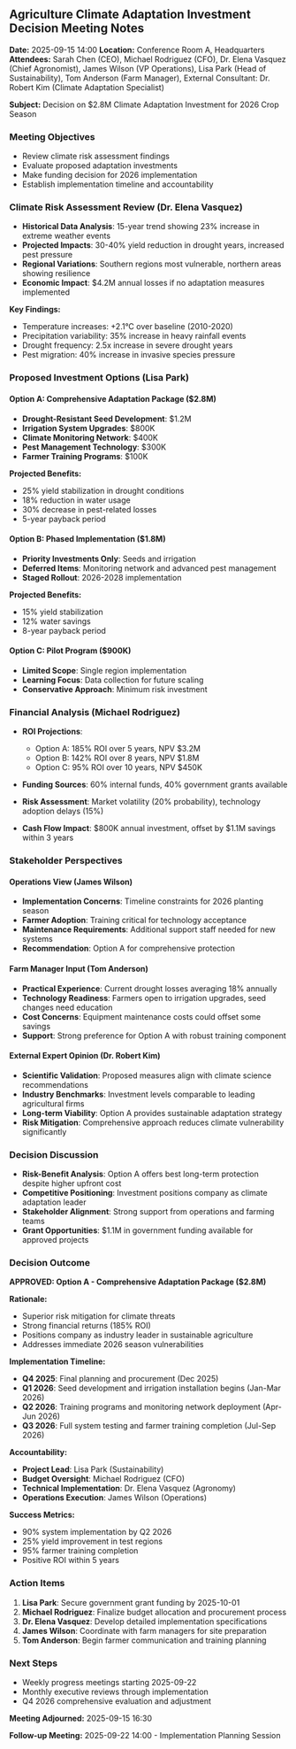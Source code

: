 ## Agriculture Climate Adaptation Investment Decision Meeting Notes

**Date:** 2025-09-15 14:00
**Location:** Conference Room A, Headquarters
**Attendees:** Sarah Chen (CEO), Michael Rodriguez (CFO), Dr. Elena Vasquez (Chief Agronomist), James Wilson (VP Operations), Lisa Park (Head of Sustainability), Tom Anderson (Farm Manager), External Consultant: Dr. Robert Kim (Climate Adaptation Specialist)

**Subject:** Decision on $2.8M Climate Adaptation Investment for 2026 Crop Season

### Meeting Objectives
- Review climate risk assessment findings
- Evaluate proposed adaptation investments
- Make funding decision for 2026 implementation
- Establish implementation timeline and accountability

### Climate Risk Assessment Review (Dr. Elena Vasquez)
- **Historical Data Analysis**: 15-year trend showing 23% increase in extreme weather events
- **Projected Impacts**: 30-40% yield reduction in drought years, increased pest pressure
- **Regional Variations**: Southern regions most vulnerable, northern areas showing resilience
- **Economic Impact**: $4.2M annual losses if no adaptation measures implemented

**Key Findings:**
- Temperature increases: +2.1°C over baseline (2010-2020)
- Precipitation variability: 35% increase in heavy rainfall events
- Drought frequency: 2.5x increase in severe drought years
- Pest migration: 40% increase in invasive species pressure

### Proposed Investment Options (Lisa Park)

#### Option A: Comprehensive Adaptation Package ($2.8M)
- **Drought-Resistant Seed Development**: $1.2M
- **Irrigation System Upgrades**: $800K
- **Climate Monitoring Network**: $400K
- **Pest Management Technology**: $300K
- **Farmer Training Programs**: $100K

**Projected Benefits:**
- 25% yield stabilization in drought conditions
- 18% reduction in water usage
- 30% decrease in pest-related losses
- 5-year payback period

#### Option B: Phased Implementation ($1.8M)
- **Priority Investments Only**: Seeds and irrigation
- **Deferred Items**: Monitoring network and advanced pest management
- **Staged Rollout**: 2026-2028 implementation

**Projected Benefits:**
- 15% yield stabilization
- 12% water savings
- 8-year payback period

#### Option C: Pilot Program ($900K)
- **Limited Scope**: Single region implementation
- **Learning Focus**: Data collection for future scaling
- **Conservative Approach**: Minimum risk investment

### Financial Analysis (Michael Rodriguez)
- **ROI Projections**:
  - Option A: 185% ROI over 5 years, NPV $3.2M
  - Option B: 142% ROI over 8 years, NPV $1.8M
  - Option C: 95% ROI over 10 years, NPV $450K

- **Funding Sources**: 60% internal funds, 40% government grants available
- **Risk Assessment**: Market volatility (20% probability), technology adoption delays (15%)
- **Cash Flow Impact**: $800K annual investment, offset by $1.1M savings within 3 years

### Stakeholder Perspectives

#### Operations View (James Wilson)
- **Implementation Concerns**: Timeline constraints for 2026 planting season
- **Farmer Adoption**: Training critical for technology acceptance
- **Maintenance Requirements**: Additional support staff needed for new systems
- **Recommendation**: Option A for comprehensive protection

#### Farm Manager Input (Tom Anderson)
- **Practical Experience**: Current drought losses averaging 18% annually
- **Technology Readiness**: Farmers open to irrigation upgrades, seed changes need education
- **Cost Concerns**: Equipment maintenance costs could offset some savings
- **Support**: Strong preference for Option A with robust training component

#### External Expert Opinion (Dr. Robert Kim)
- **Scientific Validation**: Proposed measures align with climate science recommendations
- **Industry Benchmarks**: Investment levels comparable to leading agricultural firms
- **Long-term Viability**: Option A provides sustainable adaptation strategy
- **Risk Mitigation**: Comprehensive approach reduces climate vulnerability significantly

### Decision Discussion
- **Risk-Benefit Analysis**: Option A offers best long-term protection despite higher upfront cost
- **Competitive Positioning**: Investment positions company as climate adaptation leader
- **Stakeholder Alignment**: Strong support from operations and farming teams
- **Grant Opportunities**: $1.1M in government funding available for approved projects

### Decision Outcome
**APPROVED: Option A - Comprehensive Adaptation Package ($2.8M)**

**Rationale:**
- Superior risk mitigation for climate threats
- Strong financial returns (185% ROI)
- Positions company as industry leader in sustainable agriculture
- Addresses immediate 2026 season vulnerabilities

**Implementation Timeline:**
- **Q4 2025**: Final planning and procurement (Dec 2025)
- **Q1 2026**: Seed development and irrigation installation begins (Jan-Mar 2026)
- **Q2 2026**: Training programs and monitoring network deployment (Apr-Jun 2026)
- **Q3 2026**: Full system testing and farmer training completion (Jul-Sep 2026)

**Accountability:**
- **Project Lead**: Lisa Park (Sustainability)
- **Budget Oversight**: Michael Rodriguez (CFO)
- **Technical Implementation**: Dr. Elena Vasquez (Agronomy)
- **Operations Execution**: James Wilson (Operations)

**Success Metrics:**
- 90% system implementation by Q2 2026
- 25% yield improvement in test regions
- 95% farmer training completion
- Positive ROI within 5 years

### Action Items
1. **Lisa Park**: Secure government grant funding by 2025-10-01
2. **Michael Rodriguez**: Finalize budget allocation and procurement process
3. **Dr. Elena Vasquez**: Develop detailed implementation specifications
4. **James Wilson**: Coordinate with farm managers for site preparation
5. **Tom Anderson**: Begin farmer communication and training planning

### Next Steps
- Weekly progress meetings starting 2025-09-22
- Monthly executive reviews through implementation
- Q4 2026 comprehensive evaluation and adjustment

**Meeting Adjourned:** 2025-09-15 16:30

**Follow-up Meeting:** 2025-09-22 14:00 - Implementation Planning Session